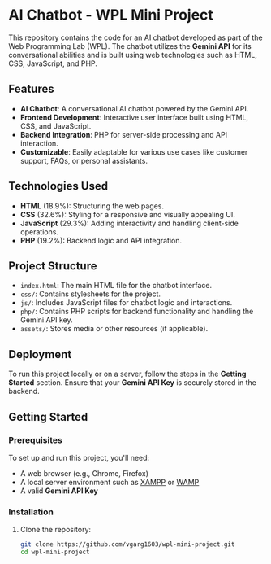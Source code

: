 # AI Chatbot - WPL Mini Project

This repository contains the code for an AI chatbot developed as part of the Web Programming Lab (WPL). The chatbot utilizes the **Gemini API** for its conversational abilities and is built using web technologies such as HTML, CSS, JavaScript, and PHP.

## Features

- **AI Chatbot**: A conversational AI chatbot powered by the Gemini API.
- **Frontend Development**: Interactive user interface built using HTML, CSS, and JavaScript.
- **Backend Integration**: PHP for server-side processing and API interaction.
- **Customizable**: Easily adaptable for various use cases like customer support, FAQs, or personal assistants.

## Technologies Used

- **HTML** (18.9%): Structuring the web pages.
- **CSS** (32.6%): Styling for a responsive and visually appealing UI.
- **JavaScript** (29.3%): Adding interactivity and handling client-side operations.
- **PHP** (19.2%): Backend logic and API integration.

## Project Structure

- `index.html`: The main HTML file for the chatbot interface.
- `css/`: Contains stylesheets for the project.
- `js/`: Includes JavaScript files for chatbot logic and interactions.
- `php/`: Contains PHP scripts for backend functionality and handling the Gemini API key.
- `assets/`: Stores media or other resources (if applicable).

## Deployment

To run this project locally or on a server, follow the steps in the **Getting Started** section. Ensure that your **Gemini API Key** is securely stored in the backend.

## Getting Started

### Prerequisites

To set up and run this project, you'll need:

- A web browser (e.g., Chrome, Firefox)
- A local server environment such as [XAMPP](https://www.apachefriends.org/) or [WAMP](https://www.wampserver.com/)
- A valid **Gemini API Key**

### Installation

1. Clone the repository:
   ```bash
   git clone https://github.com/vgarg1603/wpl-mini-project.git
   cd wpl-mini-project

